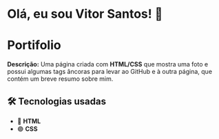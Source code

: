 # Olá, eu sou Vitor Santos! 👋


# Portifolio

**Descrição:**
Uma página criada com **HTML/CSS** que mostra uma foto e possui algumas tags âncoras para levar ao GitHub e à outra página, que contém um breve resumo sobre mim.
## 🛠 Tecnologias usadas  
- 🔵 **HTML**  
- 🟣 **CSS**
